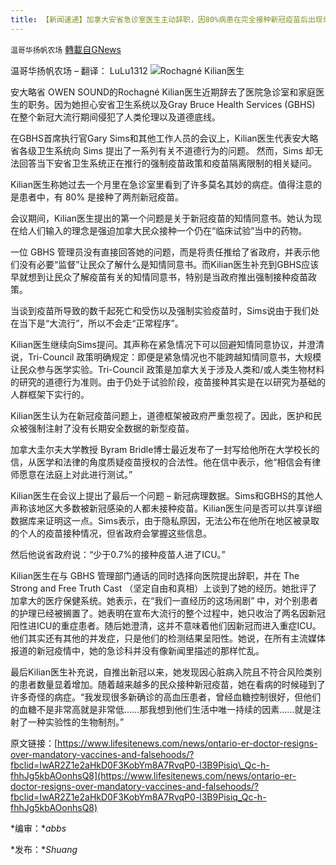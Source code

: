 ```yaml
---
title: 【新闻速递】加拿大安省急诊室医生主动辞职，因80%病患在完全接种新冠疫苗后出现奇怪病症
---
```

`温哥华扬帆农场` [轉載自GNews](https://gnews.org/zh-hans/1579719/)

温哥华扬帆农场 – 翻译： LuLu1312
![](https://assets.gnews.org/wp-content/uploads/2021/10/20211007-Lulu1312-加拿大安省急诊室医生主动辞职，因为完全接种新冠疫苗后出现奇怪病症.jpg)Rochagné Kilian医生


安大略省 OWEN SOUND的Rochagné Kilian医生近期辞去了医院急诊室和家庭医生的职务。因为她担心安省卫生系统以及Gray Bruce Health Services (GBHS) 在整个新冠大流行期间侵犯了人类伦理以及道德底线。

在GBHS首席执行官Gary Sims和其他工作人员的会议上，Kilian医生代表安大略省各级卫生系统向 Sims 提出了一系列有关不道德行为的问题。 然而，Sims 却无法回答当下安省卫生系统正在推行的强制疫苗政策和疫苗隔离限制的相关疑问。

Kilian医生称她过去一个月里在急诊室里看到了许多莫名其妙的病症。值得注意的是患者中，有 80% 是接种了两剂新冠疫苗。

会议期间，Kilian医生提出的第一个问题是关于新冠疫苗的知情同意书。她认为现在给人们输入的理念是强迫加拿大民众接种一个仍在“临床试验”当中的药物。

一位 GBHS 管理员没有直接回答她的问题，而是将责任推给了省政府，并表示他们没有必要“监督”让民众了解什么是知情同意书。而Kilian医生补充到GBHS应该早就想到让民众了解疫苗有关的知情同意书，特别是当政府推出强制接种疫苗政策。

当谈到疫苗所导致的数千起死亡和受伤以及强制实验疫苗时，Sims说由于我们处在当下是“大流行”，所以不会走“正常程序”。

Kilian医生继续向Sims提问。其声称在紧急情况下可以回避知情同意协议，并澄清说，Tri-Council 政策明确规定：即便是紧急情况也不能跨越知情同意书，大规模让民众参与医学实验。Tri-Council 政策是加拿大关于涉及人类和/或人类生物材料的研究的道德行为准则。由于仍处于试验阶段，疫苗接种其实是在以研究为基础的人群框架下实行的。

Kilian医生认为在新冠疫苗问题上，道德框架被政府严重忽视了。因此，医护和民众被强制注射了没有长期安全数据的新型疫苗。

加拿大圭尔夫大学教授 Byram Bridle博士最近发布了一封写给他所在大学校长的信，从医学和法律的角度质疑疫苗授权的合法性。他在信中表示，他“相信会有律师愿意在法庭上对此进行测试。”

Kilian医生在会议上提出了最后一个问题 – 新冠病理数据。Sims和GBHS的其他人声称该地区大多数被新冠感染的人都未接种疫苗。Kilian医生问是否可以共享详细数据库来证明这一点。Sims表示，由于隐私原因，无法公布在他所在地区被录取的个人的疫苗接种情况，但省政府会掌握这些信息。

然后他说省政府说：“少于0.7%的接种疫苗人进了ICU。”

Kilian医生在与 GBHS 管理部门通话的同时选择向医院提出辞职，并在 The Strong and Free Truth Cast （坚定自由和真相）上谈到了她的经历。她批评了加拿大的医疗保健系统。她表示，在“我们一直经历的这场闹剧” 中，对个别患者的护理已经被搁置了。她表明在宣布大流行的整个过程中，她只收治了两名因新冠阳性进ICU的重症患者。随后她澄清，这并不意味着他们因新冠而进入重症ICU。他们其实还有其他的并发症，只是他们的检测结果呈阳性。她说，在所有主流媒体报道的新冠疫情中，她的急诊科并没有像新闻里描述的那样忙乱。

最后Kilian医生补充说，自推出新冠以来，她发现因心脏病入院且不符合风险类别的患者数量显着增加。随着越来越多的民众接种新冠疫苗，她在看病的时候碰到了许多奇怪的病症。“我发现很多新确诊的高血压患者，曾经血糖控制很好，但他们的血糖不是非常高就是非常低……那我想到他们生活中唯一持续的因素……就是注射了一种实验性的生物制剂。”

原文链接：[https://www.lifesitenews.com/news/ontario-er-doctor-resigns-over-mandatory-vaccines-and-falsehoods/?fbclid=IwAR2Z1e2aHkD0F3KobYm8A7RvqP0-l3B9Pisiq\_Qc-h-fhhJg5kbAOonhsQ8](https://www.lifesitenews.com/news/ontario-er-doctor-resigns-over-mandatory-vaccines-and-falsehoods/?fbclid=IwAR2Z1e2aHkD0F3KobYm8A7RvqP0-l3B9Pisiq_Qc-h-fhhJg5kbAOonhsQ8)

*编审：**abbs*

*发布：**Shuang*
